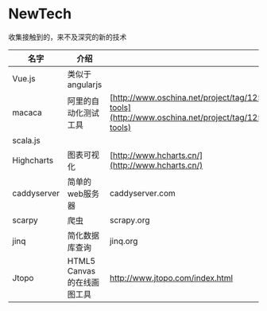 # NewTech
收集接触到的，来不及深究的新的技术

| 名字          | 介绍           |                                          |
| ----------- | ------------ | ---------------------------------------- |
| Vue.js      | 类似于angularjs |                                          |
| macaca      | 阿里的自动化测试工具   | [http://www.oschina.net/project/tag/125/test-tools](http://www.oschina.net/project/tag/125/test-tools) |
| scala.js    |              |                                          |  |
| Highcharts  | 图表可视化        | [http://www.hcharts.cn/](http://www.hcharts.cn/) |
| caddyserver | 简单的web服务器    | caddyserver.com                          |
| scarpy      | 爬虫           | scrapy.org                               |
|jinq	        | 简化数据库查询 | jinq.org |
| Jtopo       | HTML5 Canvas的在线画图工具 |	 http://www.jtopo.com/index.html|


